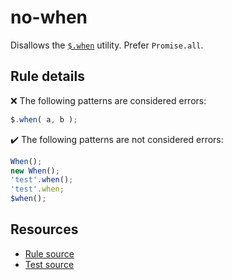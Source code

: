 # no-when

Disallows the [`$.when`](https://api.jquery.com/jQuery.when/) utility. Prefer `Promise.all`.

## Rule details

❌ The following patterns are considered errors:
```js
$.when( a, b );
```

✔️ The following patterns are not considered errors:
```js
When();
new When();
'test'.when();
'test'.when;
$when();
```

## Resources

* [Rule source](/src/rules/no-when.js)
* [Test source](/src/tests/no-when.js)
